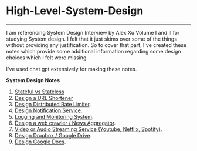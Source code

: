 # High-Level-System-Design
---

I am referencing System Design Interview by Alex Xu Volume I and II for studying System design.
I felt that it just skims over some of the things without providing any justification. So to cover that part, I've created these notes 
which provide some additional information regarding some design choices which I felt were missing.

I've used chat gpt extensively for making these notes.

**System Design Notes**

1. [Stateful vs Stateless](Stateful_VS_Stateless/)
2. [Design a URL Shortener](short_url/)
3. [Design Distributed Rate Limiter](Rate_Limiter/).
4. [Design Notification Service](Notification_Service/).
5. [Logging and Monitoring System](logging_and_monitoring/).
6. [Design a web crawler / News Aggregator](web_crawler/).
7. [Video or Audio Streaming Service (Youtube, Netflix, Spotify)](youtube/).
8. [Design Dropbox / Google Drive](dropbox/).
9. [Design Google Docs](google_docs/).